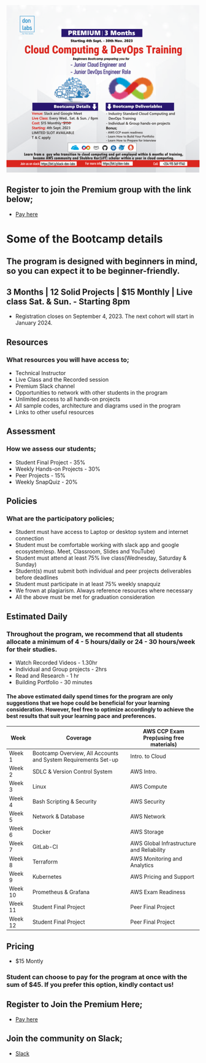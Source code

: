 
![Beginner Project](../docs/assets/don-pay.png)

## Register to join the Premium group with the link below;
- [Pay here](https://selar.co/5502fc)

# Some of the Bootcamp details
## The program is designed with beginners in mind, so you can expect it to be beginner-friendly.
## 3 Months |   12 Solid Projects   |   $15 Monthly    |   Live class Sat. & Sun. - Starting 8pm
- Registration closes on September 4, 2023. The next cohort will start in January 2024.

## Resources
### What resources you will have access to;
- Technical Instructor
- Live Class and the Recorded session
- Premium Slack channel
- Opportunities to network with other students in the program
- Unlimited access to all hands-on projects
- All sample codes, architecture and diagrams used in the program
- Links to other useful resources


## Assessment
### How we assess our students;
- Student Final Project - 35%
- Weekly Hands-on Projects - 30%
- Peer Projects - 15%
- Weekly SnapQuiz - 20%

## Policies
### What are the participatory policies;
- Student must have access to Laptop or desktop system and internet connection
- Student must be comfortable working with slack app and google ecosystem(esp. Meet, Classroom, Slides and YouTube)
- Student must attend at least 75% live class(Wednesday, Saturday & Sunday)
- Student(s) must submit both individual and peer projects deliverables before deadlines
- Student must participate in at least 75% weekly snapquiz
- We frown at plagiarism. Always reference resources where necessary
- All the above must be met for graduation consideration

## Estimated Daily
### Throughout the program, we recommend that all students allocate a minimum of 4 - 5 hours/daily or 24 - 30 hours/week for their studies.
- Watch Recorded Videos - 1.30hr
- Individual and Group projects - 2hrs
- Read and Research - 1 hr
- Building Portfolio - 30 minutes

#### The above estimated daily spend times for the program are only suggestions that we hope could be beneficial for your learning consideration. However, feel free to optimize accordingly to achieve the best results that suit your learning pace and preferences.

|  Week | Coverage | AWS CCP Exam Prep(using free materials) |
| --- | --- | --- |
| Week 1 | Bootcamp Overview, All Accounts and System Requirements Set-up | Intro. to Cloud |
| Week 2 | SDLC & Version Control System | AWS Intro. |
| Week 3 | Linux | AWS Compute |
| Week 4 | Bash Scripting & Security | AWS Security |
| Week 5 | Network & Database | AWS Network |
| Week 6 | Docker | AWS Storage |
| Week 7 | GitLab-CI | AWS Global Infrastructure and Reliability |
| Week 8 | Terraform | AWS Monitoring and Analytics |
| Week 9 | Kubernetes | AWS Pricing and Support |
| Week 10 | Prometheus & Grafana | AWS Exam Readiness |
| Week 11 | Student Final Project | Peer Final Project |
| Week 12 | Student Final Project | Peer Final Project |


## Pricing
- $15 Montly
### Student can choose to pay for the program at once with the sum of $45. If you prefer this option, kindly contact us!


## Register to Join the Premium Here;
- [Pay here](https://selar.co/5502fc)


## Join the community on Slack;
- [Slack](https://bit.ly/slack-don-labs)